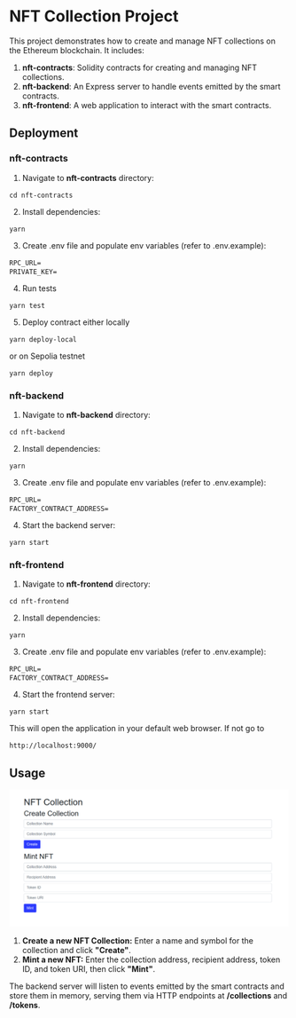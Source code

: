 # NFT Collection Project

This project demonstrates how to create and manage NFT collections on the Ethereum blockchain. It includes:

1. **nft-contracts**: Solidity contracts for creating and managing NFT collections.
2. **nft-backend**: An Express server to handle events emitted by the smart contracts.
3. **nft-frontend**: A web application to interact with the smart contracts.


## Deployment
### nft-contracts
1. Navigate to <b>nft-contracts</b> directory:
```shell
cd nft-contracts
```
2. Install dependencies:
```shell
yarn
```
3. Create .env file and populate env variables (refer to .env.example):
```shell
RPC_URL=
PRIVATE_KEY=
```
4. Run tests
```shell
yarn test
```
5. Deploy contract either locally
```shell
yarn deploy-local
```
or on Sepolia testnet
```shell
yarn deploy
```

### nft-backend
1. Navigate to <b>nft-backend</b> directory:
```shell
cd nft-backend
```
2. Install dependencies:
```shell
yarn
```
3. Create .env file and populate env variables (refer to .env.example):
```shell
RPC_URL=
FACTORY_CONTRACT_ADDRESS=
```
4. Start the backend server:
```shell
yarn start
```

### nft-frontend
1. Navigate to <b>nft-frontend</b> directory:
```shell
cd nft-frontend
```
2. Install dependencies:
```shell
yarn
```
3. Create .env file and populate env variables (refer to .env.example):
```shell
RPC_URL=
FACTORY_CONTRACT_ADDRESS=
```
4. Start the frontend server:
```shell
yarn start
```
This will open the application in your default web browser. If not go to
```
http://localhost:9000/
```

## Usage
![NFT app](./screen.png)
1. <b>Create a new NFT Collection:</b> Enter a name and symbol for the collection and click <b>"Create"</b>.
2. <b>Mint a new NFT:</b> Enter the collection address, recipient address, token ID, and token URI, then click <b>"Mint"</b>.

The backend server will listen to events emitted by the smart contracts and store them in memory, serving them via HTTP endpoints at <b>/collections</b> and <b>/tokens</b>.
